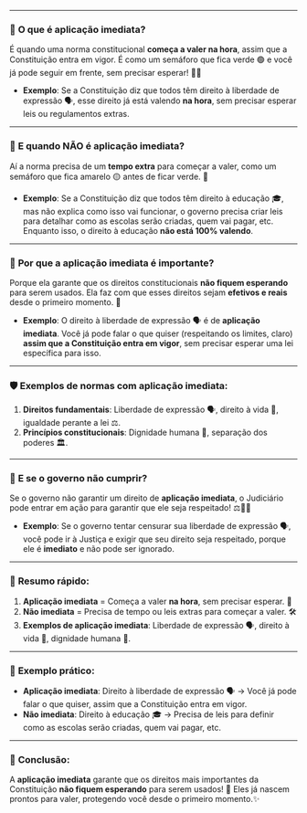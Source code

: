 
---

### 🎯 **O que é aplicação imediata?**
É quando uma norma constitucional **começa a valer na hora**, assim que a Constituição entra em vigor. É como um semáforo que fica verde 🟢 e você já pode seguir em frente, sem precisar esperar! 🚗💨

- **Exemplo**: Se a Constituição diz que todos têm direito à liberdade de expressão 🗣️, esse direito já está valendo **na hora**, sem precisar esperar leis ou regulamentos extras.

---

### 🚫 **E quando NÃO é aplicação imediata?**
Aí a norma precisa de um **tempo extra** para começar a valer, como um semáforo que fica amarelo 🟡 antes de ficar verde. 🚦

- **Exemplo**: Se a Constituição diz que todos têm direito à educação 🎓, mas não explica como isso vai funcionar, o governo precisa criar leis para detalhar como as escolas serão criadas, quem vai pagar, etc. Enquanto isso, o direito à educação **não está 100% valendo**.

---

### 🧠 **Por que a aplicação imediata é importante?**
Porque ela garante que os direitos constitucionais **não fiquem esperando** para serem usados. Ela faz com que esses direitos sejam **efetivos e reais** desde o primeiro momento. 🌟

- **Exemplo**: O direito à liberdade de expressão 🗣️ é de **aplicação imediata**. Você já pode falar o que quiser (respeitando os limites, claro) **assim que a Constituição entra em vigor**, sem precisar esperar uma lei específica para isso.

---

### 🛡️ **Exemplos de normas com aplicação imediata:**
1. **Direitos fundamentais**: Liberdade de expressão 🗣️, direito à vida 🧬, igualdade perante a lei ⚖️.
2. **Princípios constitucionais**: Dignidade humana 🙌, separação dos poderes 🏛️.

---

### 🚨 **E se o governo não cumprir?**
Se o governo não garantir um direito de **aplicação imediata**, o Judiciário pode entrar em ação para garantir que ele seja respeitado! ⚖️👮‍♂️

- **Exemplo**: Se o governo tentar censurar sua liberdade de expressão 🗣️, você pode ir à Justiça e exigir que seu direito seja respeitado, porque ele é **imediato** e não pode ser ignorado.

---

### 📝 **Resumo rápido:**
1. **Aplicação imediata** = Começa a valer **na hora**, sem precisar esperar. 🚀
2. **Não imediata** = Precisa de tempo ou leis extras para começar a valer. 🛠️
3. **Exemplos de aplicação imediata**: Liberdade de expressão 🗣️, direito à vida 🧬, dignidade humana 🙌.

---

### 🧩 **Exemplo prático:**
- **Aplicação imediata**: Direito à liberdade de expressão 🗣️ → Você já pode falar o que quiser, assim que a Constituição entra em vigor.
- **Não imediata**: Direito à educação 🎓 → Precisa de leis para definir como as escolas serão criadas, quem vai pagar, etc.

---

### 🎉 **Conclusão:**
A **aplicação imediata** garante que os direitos mais importantes da Constituição **não fiquem esperando** para serem usados! 🌟 Eles já nascem prontos para valer, protegendo você desde o primeiro momento.✨